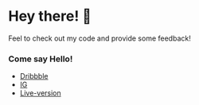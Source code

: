 # Hey there! 👋

Feel to check out my code and provide some feedback!

### Come say Hello!

- [Dribbble](https://www.dribbble.com/sebystien)
- [IG](https://www.instagram/officiallyseb)
- [Live-version](https://www.remix-hazel.vercel.app/)
